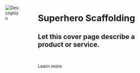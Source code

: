 <div class="container has-text-centered">                                                                         
 <div class="columns is-vcentered">                                                                              
  <div class="column is-5">                                                                                     
   <figure class="image is-4by3">                                                                              
    <img src="http://placehold.it/800x600" alt="Description">                                                 
   </figure>                                                                                                   
  </div>                                                                                                        
 <div class="column is-6 is-offset-1">                                                                         
  <h1 class="title is-2">                                                                                     
   Superhero Scaffolding                                                                                     
  </h1>                                                                                                       
  <h2 class="subtitle is-4">                                                                                  
   Let this cover page describe a product or service.                                                        
  </h2>                                                                                                       
  <br>                                                                                                        
  <p class="has-text-centered">                                                                               
   <a class="button is-large">                                                                               
    Learn more                                                                                              
  </a>                                                                                                      
 </p>                                                                                                        
 </div>                                                                                                        
</div>                                                                                                          
</div>                      

